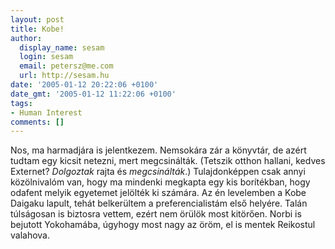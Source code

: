 ```yaml
---
layout: post
title: Kobe!
author:
  display_name: sesam
  login: sesam
  email: petersz@me.com
  url: http://sesam.hu
date: '2005-01-12 20:22:06 +0100'
date_gmt: '2005-01-12 11:22:06 +0100'
tags:
- Human Interest
comments: []
---
```


Nos, ma harmadjára is jelentkezem. Nemsokára zár a könyvtár, de azért tudtam egy kicsit netezni, mert megcsinálták. (Tetszik otthon hallani, kedves Externet? *Dolgoztak* rajta és *megcsinálták*.) Tulajdonképpen csak annyi közölnivalóm van, hogy ma mindenki megkapta egy kis borítékban, hogy odafent melyik egyetemet jelölték ki számára. Az én levelemben a Kobe Daigaku lapult, tehát belkerültem a preferencialistám első helyére. Talán túlságosan is biztosra vettem, ezért nem örülök most kitörően. Norbi is bejutott Yokohamába, úgyhogy most nagy az öröm, el is mentek Reikostul valahova.
